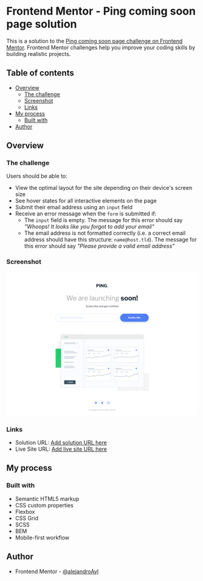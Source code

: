 # Frontend Mentor - Ping coming soon page solution

This is a solution to the [Ping coming soon page challenge on Frontend Mentor](https://www.frontendmentor.io/challenges/ping-single-column-coming-soon-page-5cadd051fec04111f7b848da). Frontend Mentor challenges help you improve your coding skills by building realistic projects. 

## Table of contents

- [Overview](#overview)
  - [The challenge](#the-challenge)
  - [Screenshot](#screenshot)
  - [Links](#links)
- [My process](#my-process)
  - [Built with](#built-with)
- [Author](#author)

## Overview

### The challenge

Users should be able to:

- View the optimal layout for the site depending on their device's screen size
- See hover states for all interactive elements on the page
- Submit their email address using an `input` field
- Receive an error message when the `form` is submitted if:
	- The `input` field is empty. The message for this error should say *"Whoops! It looks like you forgot to add your email"*
	- The email address is not formatted correctly (i.e. a correct email address should have this structure: `name@host.tld`). The message for this error should say *"Please provide a valid email address"*

### Screenshot

![preview](./screenshot.png)

### Links

- Solution URL: [Add solution URL here](https://www.frontendmentor.io/solutions/mobile-first-page-using-bem-scss-and-js-Ow6jsWdgk)
- Live Site URL: [Add live site URL here](https://alejandro457.github.io/ping-coming-soon-page/)

## My process

### Built with

- Semantic HTML5 markup
- CSS custom properties
- Flexbox
- CSS Grid
- SCSS
- BEM
- Mobile-first workflow

## Author

- Frontend Mentor - [@alejandroAyl](https://www.frontendmentor.io/profile/alejandroAyl)
